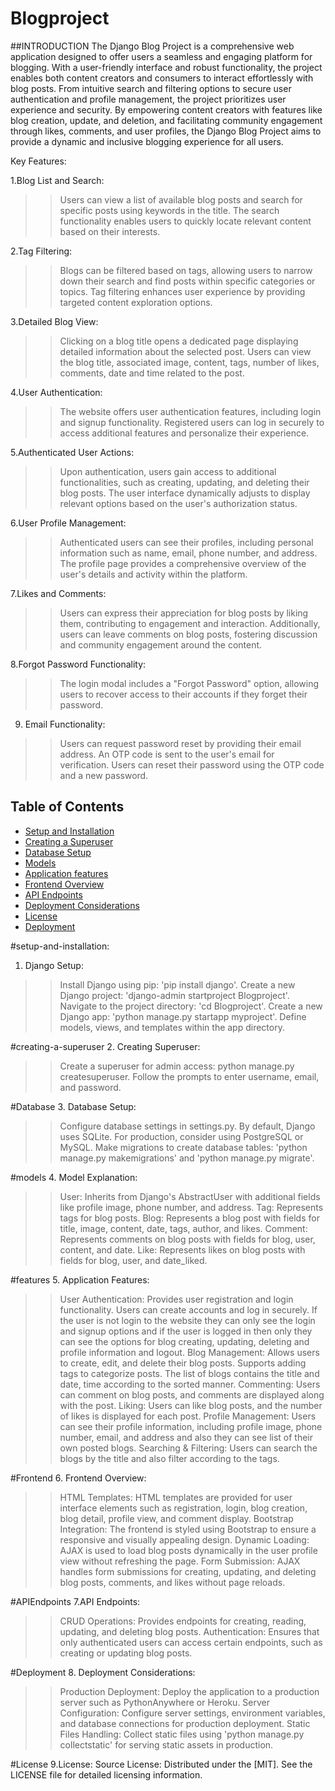 # Blogproject

##INTRODUCTION
The Django Blog Project is a comprehensive web application designed to offer users a seamless and engaging platform for blogging. With a user-friendly interface and robust functionality, the project enables both content creators and consumers to interact effortlessly with blog posts. From intuitive search and filtering options to secure user authentication and profile management, the project prioritizes user experience and security. By empowering content creators with features like blog creation, update, and deletion, and facilitating community engagement through likes, comments, and user profiles, the Django Blog Project aims to provide a dynamic and inclusive blogging experience for all users.

Key Features:

1.Blog List and Search:
>>Users can view a list of available blog posts and search for specific posts using keywords in the title.
>>The search functionality enables users to quickly locate relevant content based on their interests.

2.Tag Filtering:
>>Blogs can be filtered based on tags, allowing users to narrow down their search and find posts within specific categories or topics.
>>Tag filtering enhances user experience by providing targeted content exploration options.

3.Detailed Blog View:
>>Clicking on a blog title opens a dedicated page displaying detailed information about the selected post.
>>Users can view the blog title, associated image, content, tags, number of likes, comments, date and time related to the post.

4.User Authentication:
>>The website offers user authentication features, including login and signup functionality.
>>Registered users can log in securely to access additional features and personalize their experience.

5.Authenticated User Actions:
>>Upon authentication, users gain access to additional functionalities, such as creating, updating, and deleting their blog posts.
>>The user interface dynamically adjusts to display relevant options based on the user's authorization status.

6.User Profile Management:
>>Authenticated users can see their profiles, including personal information such as name, email, phone number, and address.
>>The profile page provides a comprehensive overview of the user's details and activity within the platform.

7.Likes and Comments:
>>Users can express their appreciation for blog posts by liking them, contributing to engagement and interaction.
>>Additionally, users can leave comments on blog posts, fostering discussion and community engagement around the content.

8.Forgot Password Functionality:
>>The login modal includes a "Forgot Password" option, allowing users to recover access to their accounts if they forget their password.

9. Email Functionality:
>>Users can request password reset by providing their email address.
>>An OTP code is sent to the user's email for verification.
>>Users can reset their password using the OTP code and a new password.


## Table of Contents
- [Setup and Installation](#setup-and-installation)
- [Creating a Superuser](#creating-a-superuser)
- [Database Setup](#Database)
- [Models](#models)
- [Application features](#features)
- [Frontend Overview](#Frontend)
- [API Endpoints](#API_Endpoints)
- [Deployment Considerations](#Deployment)
- [License](#License)
- [Deployment](#deployment)

 #setup-and-installation:
 1. Django Setup: 
>>Install Django using pip: 'pip install django'.
>>Create a new Django project: 'django-admin startproject Blogproject'.
>>Navigate to the project directory: 'cd Blogproject'.
>>Create a new Django app: 'python manage.py startapp myproject'.
>>Define models, views, and templates within the app directory.

#creating-a-superuser
2. Creating Superuser:
>>Create a superuser for admin access: python manage.py createsuperuser.
>>Follow the prompts to enter username, email, and password.

#Database
3. Database Setup:
>>Configure database settings in settings.py.
>>By default, Django uses SQLite. For production, consider using PostgreSQL or MySQL.
>>Make migrations to create database tables: 'python manage.py makemigrations' and 'python manage.py migrate'.

#models
4. Model Explanation:
>>User: Inherits from Django's AbstractUser with additional fields like profile image, phone number, and address.
>>Tag: Represents tags for blog posts.
>>Blog: Represents a blog post with fields for title, image, content, date, tags, author, and likes.
>>Comment: Represents comments on blog posts with fields for blog, user, content, and date.
>>Like: Represents likes on blog posts with fields for blog, user, and date_liked.

#features
5. Application Features:
>>User Authentication: Provides user registration and login functionality. Users can create accounts and log in securely. If the user is not login to the website they can only see the login and signup options and if the user is logged in then only they can see the options for blog creating, updating, deleting and profile information and logout.
>>Blog Management: Allows users to create, edit, and delete their blog posts. Supports adding tags to categorize posts. The list of blogs contains the title and date, time according to the sorted manner.
>>Commenting: Users can comment on blog posts, and comments are displayed along with the post.
>>Liking: Users can like blog posts, and the number of likes is displayed for each post.
>>Profile Management: Users can see their profile information, including profile image, phone number, email, and address and also they can see list of their own posted blogs.
>>Searching & Filtering: Users can search the blogs by the title and also filter according to the tags.

#Frontend
6. Frontend Overview:
>>HTML Templates: HTML templates are provided for user interface elements such as registration, login, blog creation, blog detail, profile view, and comment display.
>>Bootstrap Integration: The frontend is styled using Bootstrap to ensure a responsive and visually appealing design.
>>Dynamic Loading: AJAX is used to load blog posts dynamically in the user profile view without refreshing the page.
>>Form Submission: AJAX handles form submissions for creating, updating, and deleting blog posts, comments, and likes without page reloads.

#APIEndpoints
7.API Endpoints:
>>CRUD Operations: Provides endpoints for creating, reading, updating, and deleting blog posts.
>>Authentication: Ensures that only authenticated users can access certain endpoints, such as creating or updating blog posts.

#Deployment
8. Deployment Considerations:
>>Production Deployment: Deploy the application to a production server such as PythonAnywhere or Heroku.
>>Server Configuration: Configure server settings, environment variables, and database connections for production deployment.
>>Static Files Handling: Collect static files using 'python manage.py collectstatic' for serving static assets in production.

#License
9.License:
Source License: Distributed under the [MIT]. See the LICENSE file for detailed licensing information.

